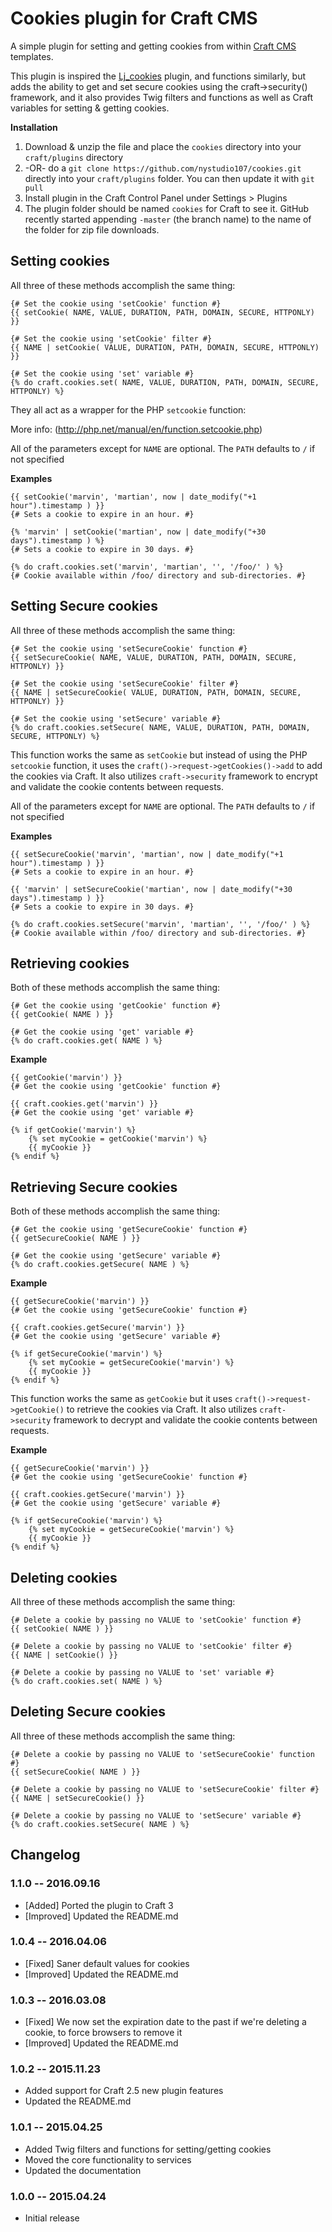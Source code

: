 # Cookies plugin for Craft CMS

A simple plugin for setting and getting cookies from within [Craft CMS](http://buildwithcraft.com) templates.

This plugin is inspired the [Lj_cookies](https://github.com/lewisjenkins/craft-lj-cookies) plugin, and functions similarly, but adds the ability to get and set secure cookies using the craft->security() framework, and it also provides Twig filters and functions as well as Craft variables for setting & getting cookies.

**Installation**

1. Download & unzip the file and place the `cookies` directory into your `craft/plugins` directory
2.  -OR- do a `git clone https://github.com/nystudio107/cookies.git` directly into your `craft/plugins` folder.  You can then update it with `git pull`
3. Install plugin in the Craft Control Panel under Settings > Plugins
4. The plugin folder should be named `cookies` for Craft to see it.  GitHub recently started appending `-master` (the branch name) to the name of the folder for zip file downloads.

## Setting cookies

All three of these methods accomplish the same thing:

	{# Set the cookie using 'setCookie' function #}
    {{ setCookie( NAME, VALUE, DURATION, PATH, DOMAIN, SECURE, HTTPONLY) }}

	{# Set the cookie using 'setCookie' filter #}
    {{ NAME | setCookie( VALUE, DURATION, PATH, DOMAIN, SECURE, HTTPONLY) }}

	{# Set the cookie using 'set' variable #}
    {% do craft.cookies.set( NAME, VALUE, DURATION, PATH, DOMAIN, SECURE, HTTPONLY) %}

They all act as a wrapper for the PHP `setcookie` function:

More info: (http://php.net/manual/en/function.setcookie.php)

All of the parameters except for `NAME` are optional.  The `PATH` defaults to `/` if not specified

**Examples**

    {{ setCookie('marvin', 'martian', now | date_modify("+1 hour").timestamp ) }}
    {# Sets a cookie to expire in an hour. #}

    {% 'marvin' | setCookie('martian', now | date_modify("+30 days").timestamp ) %}
    {# Sets a cookie to expire in 30 days. #}

    {% do craft.cookies.set('marvin', 'martian', '', '/foo/' ) %}
    {# Cookie available within /foo/ directory and sub-directories. #}

## Setting Secure cookies

All three of these methods accomplish the same thing:

	{# Set the cookie using 'setSecureCookie' function #}
    {{ setSecureCookie( NAME, VALUE, DURATION, PATH, DOMAIN, SECURE, HTTPONLY) }}

	{# Set the cookie using 'setSecureCookie' filter #}
    {{ NAME | setSecureCookie( VALUE, DURATION, PATH, DOMAIN, SECURE, HTTPONLY) }}

	{# Set the cookie using 'setSecure' variable #}
    {% do craft.cookies.setSecure( NAME, VALUE, DURATION, PATH, DOMAIN, SECURE, HTTPONLY) %}

This function works the same as `setCookie` but instead of using the PHP `setcookie` function, it uses the `craft()->request->getCookies()->add` to add the cookies via Craft.  It also utilizes `craft->security` framework to encrypt and validate the cookie contents between requests.

All of the parameters except for `NAME` are optional.  The `PATH` defaults to `/` if not specified

**Examples**

    {{ setSecureCookie('marvin', 'martian', now | date_modify("+1 hour").timestamp ) }}
    {# Sets a cookie to expire in an hour. #}

    {{ 'marvin' | setSecureCookie('martian', now | date_modify("+30 days").timestamp ) }}
    {# Sets a cookie to expire in 30 days. #}

    {% do craft.cookies.setSecure('marvin', 'martian', '', '/foo/' ) %}
    {# Cookie available within /foo/ directory and sub-directories. #}

## Retrieving cookies

Both of these methods accomplish the same thing:

	{# Get the cookie using 'getCookie' function #}
    {{ getCookie( NAME ) }}

	{# Get the cookie using 'get' variable #}
    {% do craft.cookies.get( NAME ) %}

**Example**

    {{ getCookie('marvin') }}
	{# Get the cookie using 'getCookie' function #}

    {{ craft.cookies.get('marvin') }}
	{# Get the cookie using 'get' variable #}

	{% if getCookie('marvin') %}
		{% set myCookie = getCookie('marvin') %}
		{{ myCookie }}
	{% endif %}

## Retrieving Secure cookies

Both of these methods accomplish the same thing:

	{# Get the cookie using 'getSecureCookie' function #}
    {{ getSecureCookie( NAME ) }}

	{# Get the cookie using 'getSecure' variable #}
    {% do craft.cookies.getSecure( NAME ) %}

**Example**

    {{ getSecureCookie('marvin') }}
	{# Get the cookie using 'getSecureCookie' function #}

    {{ craft.cookies.getSecure('marvin') }}
	{# Get the cookie using 'getSecure' variable #}

	{% if getSecureCookie('marvin') %}
		{% set myCookie = getSecureCookie('marvin') %}
		{{ myCookie }}
	{% endif %}

This function works the same as `getCookie` but it uses `craft()->request->getCookie()` to retrieve the cookies via Craft.  It also utilizes `craft->security` framework to decrypt and validate the cookie contents between requests.

**Example**

    {{ getSecureCookie('marvin') }}
	{# Get the cookie using 'getSecureCookie' function #}

    {{ craft.cookies.getSecure('marvin') }}
	{# Get the cookie using 'getSecure' variable #}

	{% if getSecureCookie('marvin') %}
		{% set myCookie = getSecureCookie('marvin') %}
		{{ myCookie }}
	{% endif %}

## Deleting cookies

All three of these methods accomplish the same thing:

	{# Delete a cookie by passing no VALUE to 'setCookie' function #}
    {{ setCookie( NAME ) }}

	{# Delete a cookie by passing no VALUE to 'setCookie' filter #}
    {{ NAME | setCookie() }}

	{# Delete a cookie by passing no VALUE to 'set' variable #}
    {% do craft.cookies.set( NAME ) %}

## Deleting Secure cookies

All three of these methods accomplish the same thing:

	{# Delete a cookie by passing no VALUE to 'setSecureCookie' function #}
    {{ setSecureCookie( NAME ) }}

	{# Delete a cookie by passing no VALUE to 'setSecureCookie' filter #}
    {{ NAME | setSecureCookie() }}

	{# Delete a cookie by passing no VALUE to 'setSecure' variable #}
    {% do craft.cookies.setSecure( NAME ) %}

## Changelog

### 1.1.0 -- 2016.09.16

* [Added] Ported the plugin to Craft 3
* [Improved] Updated the README.md

### 1.0.4 -- 2016.04.06

* [Fixed] Saner default values for cookies
* [Improved] Updated the README.md

### 1.0.3 -- 2016.03.08

* [Fixed] We now set the expiration date to the past if we're deleting a cookie, to force browsers to remove it
* [Improved] Updated the README.md

### 1.0.2 -- 2015.11.23

* Added support for Craft 2.5 new plugin features
* Updated the README.md

### 1.0.1 -- 2015.04.25

* Added Twig filters and functions for setting/getting cookies
* Moved the core functionality to services
* Updated the documentation

### 1.0.0 -- 2015.04.24

* Initial release
